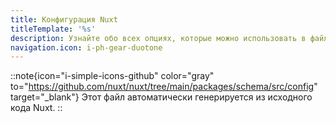 ```yaml
---
title: Конфигурация Nuxt
titleTemplate: '%s'
description: Узнайте обо всех опциях, которые можно использовать в файле nuxt.config.ts..
navigation.icon: i-ph-gear-duotone
---
```


::note{icon="i-simple-icons-github" color="gray" to="https://github.com/nuxt/nuxt/tree/main/packages/schema/src/config" target="_blank"}
Этот файл автоматически генерируется из исходного кода Nuxt.
::

<!-- GENERATED_CONFIG_DOCS -->
